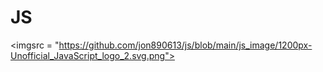 # JS

<imgsrc = "https://github.com/jon890613/js/blob/main/js_image/1200px-Unofficial_JavaScript_logo_2.svg.png">
